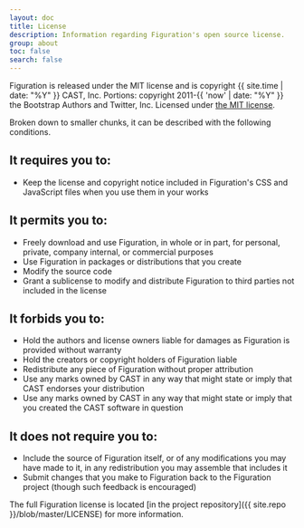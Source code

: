 ```yaml
---
layout: doc
title: License
description: Information regarding Figuration's open source license.
group: about
toc: false
search: false
---
```


Figuration is released under the MIT license and is copyright {{ site.time | date: "%Y" }} CAST, Inc. Portions: copyright 2011-{{ 'now' | date: "%Y" }} the Bootstrap Authors and Twitter, Inc. Licensed under [the MIT license](https://github.com/twbs/bootstrap/blob/master/LICENSE).

Broken down to smaller chunks, it can be described with the following conditions.

## It requires you to:
- Keep the license and copyright notice included in Figuration's CSS and JavaScript files when you use them in your works

## It permits you to:
- Freely download and use Figuration, in whole or in part, for personal, private, company internal, or commercial purposes
- Use Figuration in packages or distributions that you create
- Modify the source code
- Grant a sublicense to modify and distribute Figuration to third parties not included in the license

## It forbids you to:
- Hold the authors and license owners liable for damages as Figuration is provided without warranty
- Hold the creators or copyright holders of Figuration liable
- Redistribute any piece of Figuration without proper attribution
- Use any marks owned by CAST in any way that might state or imply that CAST endorses your distribution
- Use any marks owned by CAST in any way that might state or imply that you created the CAST software in question

## It does not require you to:
- Include the source of Figuration itself, or of any modifications you may have made to it, in any redistribution you may assemble that includes it
- Submit changes that you make to Figuration back to the Figuration project (though such feedback is encouraged)

The full Figuration license is located [in the project repository]({{ site.repo }}/blob/master/LICENSE) for more information.